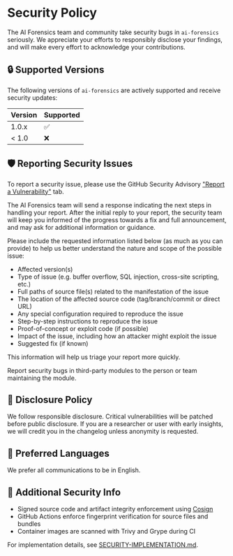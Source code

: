 # Security Policy

The AI Forensics team and community take security bugs in `ai-forensics` seriously. We appreciate your efforts to responsibly disclose your findings, and will make every effort to acknowledge your contributions.

## 🔒 Supported Versions

The following versions of `ai-forensics` are actively supported and receive security updates:

| Version | Supported          |
| ------- | ------------------ |
| 1.0.x   | ✅                 |
| < 1.0   | ❌                 |

## 🛡️ Reporting Security Issues  

To report a security issue, please use the GitHub Security Advisory ["Report a Vulnerability"](https://github.com/interwebshack/ai-forensics/security/advisories/new) tab.

The AI Forensics team will send a response indicating the next steps in handling your report. After the initial reply to your report, the security team will keep you informed of the progress towards a fix and full announcement, and may ask for additional information or guidance.

Please include the requested information listed below (as much as you can provide) to help us better understand the nature and scope of the possible issue:

- Affected version(s)  
- Type of issue (e.g. buffer overflow, SQL injection, cross-site scripting, etc.)  
- Full paths of source file(s) related to the manifestation of the issue  
- The location of the affected source code (tag/branch/commit or direct URL)  
- Any special configuration required to reproduce the issue  
- Step-by-step instructions to reproduce the issue  
- Proof-of-concept or exploit code (if possible)  
- Impact of the issue, including how an attacker might exploit the issue  
- Suggested fix (if known)  

This information will help us triage your report more quickly.  

Report security bugs in third-party modules to the person or team maintaining the module.

## 🔐 Disclosure Policy

We follow responsible disclosure. Critical vulnerabilities will be patched before public disclosure. If you are a researcher or user with early insights, we will credit you in the changelog unless anonymity is requested.  

## 💬 Preferred Languages

We prefer all communications to be in English.

## 🔐 Additional Security Info  

- Signed source code and artifact integrity enforcement using [Cosign](https://docs.sigstore.dev/cosign/)  
- GitHub Actions enforce fingerprint verification for source files and bundles  
- Container images are scanned with Trivy and Grype during CI

For implementation details, see [SECURITY-IMPLEMENTATION.md](./docs/security/SECURITY-IMPLEMENTATION.md).
